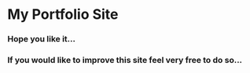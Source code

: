 # My Portfolio Site

### Hope you like it...

### If you would like to improve this site feel very free to do so...

